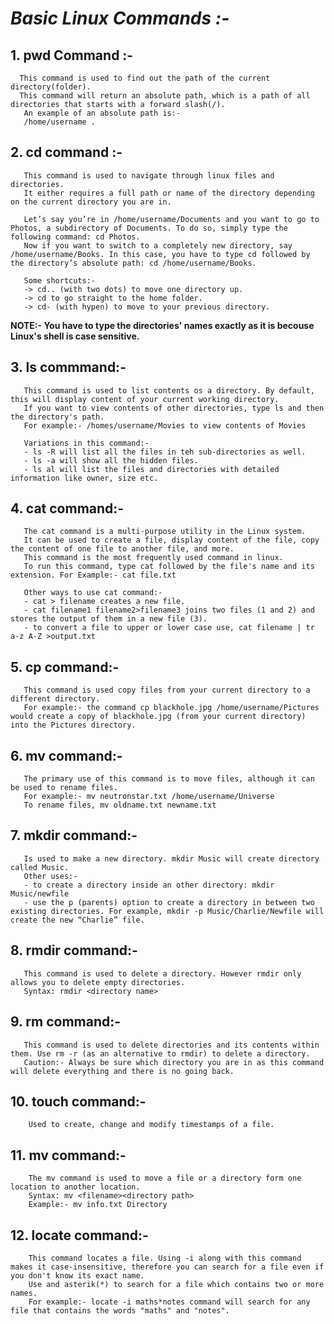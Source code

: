 # ***Basic Linux Commands :-***

 ## 1. pwd Command :- 
      This command is used to find out the path of the current directory(folder). 
      This command will return an absolute path, which is a path of all directories that starts with a forward slash(/). 
       An example of an absolute path is:- 
       /home/username .
    
    
 ## 2. cd command :-
       This command is used to navigate through linux files and directories. 
       It either requires a full path or name of the directory depending on the current directory you are in.
       
       Let’s say you’re in /home/username/Documents and you want to go to Photos, a subdirectory of Documents. To do so, simply type the following command: cd Photos.
       Now if you want to switch to a completely new directory, say /home/username/Books. In this case, you have to type cd followed by the directory’s absolute path: cd /home/username/Books.

       Some shortcuts:- 
       -> cd.. (with two dots) to move one directory up.
       -> cd to go straight to the home folder.
       -> cd- (with hypen) to move to your previous directory.
  **NOTE:- You have to type the directories' names exactly as it is becouse Linux's shell is case sensitive.**


 ## 3. ls commmand:-
       This command is used to list contents os a directory. By default, this will display content of your current working directory.
       If you want to view contents of other directories, type ls and then the directory's path.
       For example:- /homes/username/Movies to view contents of Movies
       
       Variations in this command:-
       - ls -R will list all the files in teh sub-directories as well.
       - ls -a will show all the hidden files.
       - ls al will list the files and directories with detailed information like owner, size etc.
       
       
 ## 4. cat command:- 
       The cat command is a multi-purpose utility in the Linux system. 
       It can be used to create a file, display content of the file, copy the content of one file to another file, and more.
       This command is the most frequently used command in linux.
       To run this command, type cat followed by the file's name and its extension. For Example:- cat file.txt
       
       Other ways to use cat command:-
       - cat > filename creates a new file.
       - cat filename1 filename2>filename3 joins two files (1 and 2) and stores the output of them in a new file (3).
       - to convert a file to upper or lower case use, cat filename | tr a-z A-Z >output.txt
       
       
 ## 5. cp command:-
       This command is used copy files from your current directory to a different directory. 
       For example:- the command cp blackhole.jpg /home/username/Pictures would create a copy of blackhole.jpg (from your current directory) into the Pictures directory.
       

 ## 6. mv command:-
       The primary use of this command is to move files, although it can be used to rename files.
       For example:- mv neutronstar.txt /home/username/Universe
       To rename files, mv oldname.txt newname.txt
       
       
 ## 7. mkdir command:- 
       Is used to make a new directory. mkdir Music will create directory called Music.
       Other uses:- 
       - to create a directory inside an other directory: mkdir Music/newfile
       - use the p (parents) option to create a directory in between two existing directories. For example, mkdir -p Music/Charlie/Newfile will create the new “Charlie” file.
       
       
 ## 8. rmdir command:-
       This command is used to delete a directory. However rmdir only allows you to delete empty directories.
       Syntax: rmdir <directory name>    
       
 ## 9. rm command:-
       This command is used to delete directories and its contents within them. Use rm -r (as an alternative to rmdir) to delete a directory.
       Caution:- Always be sure which directory you are in as this command will delete everything and there is no going back.
 
 ## 10. touch command:-
        Used to create, change and modify timestamps of a file.
        
 ## 11. mv command:- 
        The mv command is used to move a file or a directory form one location to another location.
        Syntax: mv <filename><directory path>
        Example:- mv info.txt Directory
     
 ## 12. locate command:-
        This command locates a file. Using -i along with this command makes it case-insensitive, therefore you can search for a file even if you don't know its exact name.
        Use and asterik(*) to search for a file which contains two or more names. 
        For example:- locate -i maths*notes command will search for any file that contains the words "maths" and "notes".
